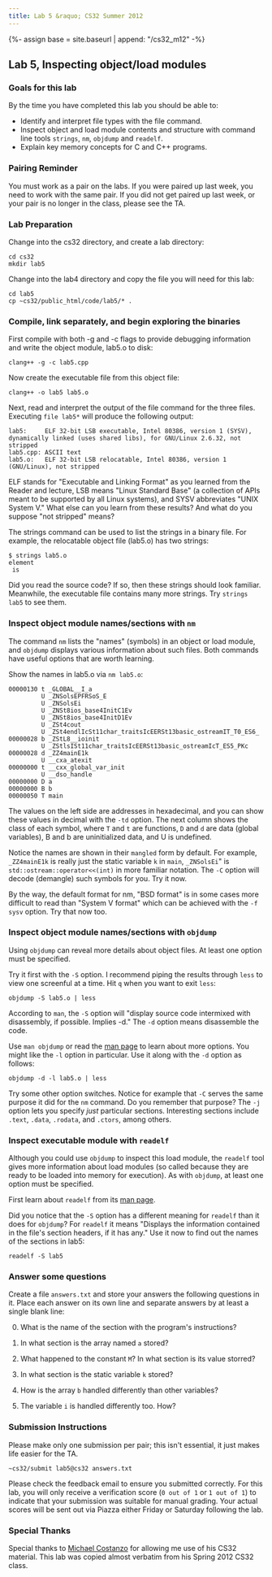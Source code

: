 ```yaml
---
title: Lab 5 &raquo; CS32 Summer 2012
---
```

{%- assign base = site.baseurl | append: "/cs32_m12" -%}
## Lab 5, Inspecting object/load modules

### Goals for this lab

By the time you have completed this lab you should be able to:

* Identify and interpret file types with the file command.
* Inspect object and load module contents and structure with command line tools
  `strings`, `nm`, `objdump` and `readelf`.
* Explain key memory concepts for C and C++ programs.


### Pairing Reminder

You must work as a pair on the labs. If you were paired up last week, you need
to work with the same pair. If you did not get paired up last week, or your
pair is no longer in the class, please see the TA.

### Lab Preparation

Change into the cs32 directory, and create a lab directory:

    cd cs32
    mkdir lab5

Change into the lab4 directory and copy the file you will need for this lab:

    cd lab5
    cp ~cs32/public_html/code/lab5/* .


### Compile, link separately, and begin exploring the binaries

First compile with both -g and -c flags to provide debugging information and
write the object module, lab5.o to disk:

    clang++ -g -c lab5.cpp

Now create the executable file from this object file:

    clang++ -o lab5 lab5.o

Next, read and interpret the output of the file command for the three
files. Executing `file lab5*` will produce the following output:

    lab5:     ELF 32-bit LSB executable, Intel 80386, version 1 (SYSV), dynamically linked (uses shared libs), for GNU/Linux 2.6.32, not stripped
    lab5.cpp: ASCII text
    lab5.o:   ELF 32-bit LSB relocatable, Intel 80386, version 1 (GNU/Linux), not stripped

ELF stands for "Executable and Linking Format" as you learned from the Reader
and lecture, LSB means "Linux Standard Base" (a collection of APIs meant to be
supported by all Linux systems), and SYSV abbreviates "UNIX System V." What
else can you learn from these results? And what do you suppose "not stripped"
means?

The strings command can be used to list the strings in a binary file. For
example, the relocatable object file (lab5.o) has two strings:

    $ strings lab5.o
    element 
     is 

Did you read the source code? If so, then these strings should look
familiar. Meanwhile, the executable file contains many more strings. Try
`strings lab5` to see them.


### Inspect object module names/sections with `nm`

The command `nm` lists the "names" (symbols) in an object or load module, and
`objdump` displays various information about such files. Both commands have
useful options that are worth learning.

Show the names in lab5.o via `nm lab5.o`:

    00000130 t _GLOBAL__I_a
             U _ZNSolsEPFRSoS_E
             U _ZNSolsEi
             U _ZNSt8ios_base4InitC1Ev
             U _ZNSt8ios_base4InitD1Ev
             U _ZSt4cout
             U _ZSt4endlIcSt11char_traitsIcEERSt13basic_ostreamIT_T0_ES6_
    00000028 b _ZStL8__ioinit
             U _ZStlsISt11char_traitsIcEERSt13basic_ostreamIcT_ES5_PKc
    00000028 d _ZZ4mainE1k
             U __cxa_atexit
    00000000 t __cxx_global_var_init
             U __dso_handle
    00000000 D a
    00000000 B b
    00000050 T main

The values on the left side are addresses in hexadecimal, and you can show
these values in decimal with the `-td` option. The next column shows the class
of each symbol, where `T` and `t` are functions, `D` and `d` are data (global
variables), B and b are uninitialized data, and U is undefined.

Notice the names are shown in their `mangled` form by default. For example,
`_ZZ4mainE1k` is really just the static variable `k` in `main`, `_ZNSolsEi`" is
`std::ostream::operator<<(int)` in more familiar notation. The `-C` option will
decode (demangle) such symbols for you. Try it now.

By the way, the default format for nm, "BSD format" is in some cases more
difficult to read than "System V format" which can be achieved with the `-f
sysv` option. Try that now too.


### Inspect object module names/sections with `objdump`

Using `objdump` can reveal more details about object files. At least one option
must be specified.

Try it first with the `-S` option. I recommend piping the results through
`less` to view one screenful at a time. Hit `q` when you want to exit `less`:

    objdump -S lab5.o | less

According to `man`, the `-S` option will "display source code intermixed with
disassembly, if possible. Implies -d." The `-d` option means disassemble the
code.

Use `man objdump` or read the [man
 page](https://sourceware.org/binutils/docs/binutils/objdump.html) to
 learn about more options. You might like the `-l` option in particular. Use it
 along with the `-d` option as follows:

    objdump -d -l lab5.o | less

Try some other option switches. Notice for example that `-C` serves the same
purpose it did for the `nm` command. Do you remember that purpose? The `-j`
option lets you specify _just_ particular sections. Interesting sections
include `.text`, `.data`, `.rodata`, and `.ctors`, among others.


### Inspect executable module with `readelf`

Although you could use `objdump` to inspect this load module, the `readelf`
tool gives more information about load modules (so called because they are
ready to be loaded into memory for execution). As with `objdump`, at least one
option must be specified.

First learn about `readelf` from its [man
page](https://sourceware.org/binutils/docs/binutils/readelf.html).

Did you notice that the `-S` option has a different meaning for `readelf` than
it does for `objdump`? For `readelf` it means "Displays the information
contained in the file's section headers, if it has any." Use it now to find out
the names of the sections in lab5:

    readelf -S lab5


### Answer some questions

Create a file `answers.txt` and store your answers the following questions in
it. Place each answer on its own line and separate answers by at least a single
blank line:

0. What is the name of the section with the program's instructions?

0. In what section is the array named `a` stored?

0. What happened to the constant `M`? In what section is its value storred?

0. In what section is the static variable `k` stored?

0. How is the array `b` handled differently than other variables?

0. The variable `i` is handled differently too. How?


### Submission Instructions

Please make only one submission per pair; this isn't essential, it just makes
life easier for the TA.

    ~cs32/submit lab5@cs32 answers.txt

Please check the feedback email to ensure you submitted correctly. For this
lab, you will only receive a verification score (`0 out of 1` or `1 out of 1`)
to indicate that your submission was suitable for manual grading. Your actual
scores will be sent out via Piazza either Friday or Saturday following the lab.


### Special Thanks

Special thanks to [Michael Costanzo](https://sites.cs.ucsb.edu/~mikec/) for
allowing me use of his CS32 material. This lab was copied almost verbatim from
his Spring 2012 CS32 class.
